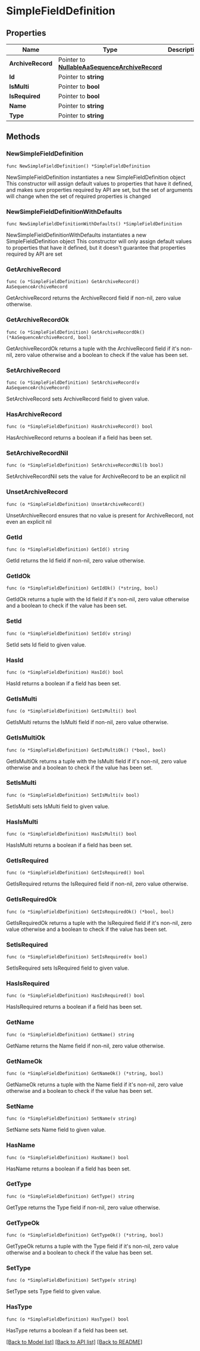 # SimpleFieldDefinition

## Properties

Name | Type | Description | Notes
------------ | ------------- | ------------- | -------------
**ArchiveRecord** | Pointer to [**NullableAaSequenceArchiveRecord**](AaSequenceArchiveRecord.md) |  | [optional] 
**Id** | Pointer to **string** |  | [optional] 
**IsMulti** | Pointer to **bool** |  | [optional] 
**IsRequired** | Pointer to **bool** |  | [optional] 
**Name** | Pointer to **string** |  | [optional] 
**Type** | Pointer to **string** |  | [optional] 

## Methods

### NewSimpleFieldDefinition

`func NewSimpleFieldDefinition() *SimpleFieldDefinition`

NewSimpleFieldDefinition instantiates a new SimpleFieldDefinition object
This constructor will assign default values to properties that have it defined,
and makes sure properties required by API are set, but the set of arguments
will change when the set of required properties is changed

### NewSimpleFieldDefinitionWithDefaults

`func NewSimpleFieldDefinitionWithDefaults() *SimpleFieldDefinition`

NewSimpleFieldDefinitionWithDefaults instantiates a new SimpleFieldDefinition object
This constructor will only assign default values to properties that have it defined,
but it doesn't guarantee that properties required by API are set

### GetArchiveRecord

`func (o *SimpleFieldDefinition) GetArchiveRecord() AaSequenceArchiveRecord`

GetArchiveRecord returns the ArchiveRecord field if non-nil, zero value otherwise.

### GetArchiveRecordOk

`func (o *SimpleFieldDefinition) GetArchiveRecordOk() (*AaSequenceArchiveRecord, bool)`

GetArchiveRecordOk returns a tuple with the ArchiveRecord field if it's non-nil, zero value otherwise
and a boolean to check if the value has been set.

### SetArchiveRecord

`func (o *SimpleFieldDefinition) SetArchiveRecord(v AaSequenceArchiveRecord)`

SetArchiveRecord sets ArchiveRecord field to given value.

### HasArchiveRecord

`func (o *SimpleFieldDefinition) HasArchiveRecord() bool`

HasArchiveRecord returns a boolean if a field has been set.

### SetArchiveRecordNil

`func (o *SimpleFieldDefinition) SetArchiveRecordNil(b bool)`

 SetArchiveRecordNil sets the value for ArchiveRecord to be an explicit nil

### UnsetArchiveRecord
`func (o *SimpleFieldDefinition) UnsetArchiveRecord()`

UnsetArchiveRecord ensures that no value is present for ArchiveRecord, not even an explicit nil
### GetId

`func (o *SimpleFieldDefinition) GetId() string`

GetId returns the Id field if non-nil, zero value otherwise.

### GetIdOk

`func (o *SimpleFieldDefinition) GetIdOk() (*string, bool)`

GetIdOk returns a tuple with the Id field if it's non-nil, zero value otherwise
and a boolean to check if the value has been set.

### SetId

`func (o *SimpleFieldDefinition) SetId(v string)`

SetId sets Id field to given value.

### HasId

`func (o *SimpleFieldDefinition) HasId() bool`

HasId returns a boolean if a field has been set.

### GetIsMulti

`func (o *SimpleFieldDefinition) GetIsMulti() bool`

GetIsMulti returns the IsMulti field if non-nil, zero value otherwise.

### GetIsMultiOk

`func (o *SimpleFieldDefinition) GetIsMultiOk() (*bool, bool)`

GetIsMultiOk returns a tuple with the IsMulti field if it's non-nil, zero value otherwise
and a boolean to check if the value has been set.

### SetIsMulti

`func (o *SimpleFieldDefinition) SetIsMulti(v bool)`

SetIsMulti sets IsMulti field to given value.

### HasIsMulti

`func (o *SimpleFieldDefinition) HasIsMulti() bool`

HasIsMulti returns a boolean if a field has been set.

### GetIsRequired

`func (o *SimpleFieldDefinition) GetIsRequired() bool`

GetIsRequired returns the IsRequired field if non-nil, zero value otherwise.

### GetIsRequiredOk

`func (o *SimpleFieldDefinition) GetIsRequiredOk() (*bool, bool)`

GetIsRequiredOk returns a tuple with the IsRequired field if it's non-nil, zero value otherwise
and a boolean to check if the value has been set.

### SetIsRequired

`func (o *SimpleFieldDefinition) SetIsRequired(v bool)`

SetIsRequired sets IsRequired field to given value.

### HasIsRequired

`func (o *SimpleFieldDefinition) HasIsRequired() bool`

HasIsRequired returns a boolean if a field has been set.

### GetName

`func (o *SimpleFieldDefinition) GetName() string`

GetName returns the Name field if non-nil, zero value otherwise.

### GetNameOk

`func (o *SimpleFieldDefinition) GetNameOk() (*string, bool)`

GetNameOk returns a tuple with the Name field if it's non-nil, zero value otherwise
and a boolean to check if the value has been set.

### SetName

`func (o *SimpleFieldDefinition) SetName(v string)`

SetName sets Name field to given value.

### HasName

`func (o *SimpleFieldDefinition) HasName() bool`

HasName returns a boolean if a field has been set.

### GetType

`func (o *SimpleFieldDefinition) GetType() string`

GetType returns the Type field if non-nil, zero value otherwise.

### GetTypeOk

`func (o *SimpleFieldDefinition) GetTypeOk() (*string, bool)`

GetTypeOk returns a tuple with the Type field if it's non-nil, zero value otherwise
and a boolean to check if the value has been set.

### SetType

`func (o *SimpleFieldDefinition) SetType(v string)`

SetType sets Type field to given value.

### HasType

`func (o *SimpleFieldDefinition) HasType() bool`

HasType returns a boolean if a field has been set.


[[Back to Model list]](../README.md#documentation-for-models) [[Back to API list]](../README.md#documentation-for-api-endpoints) [[Back to README]](../README.md)


